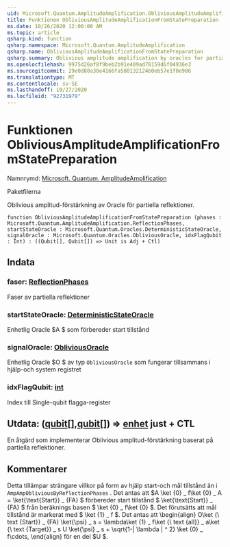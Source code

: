 ```yaml
---
uid: Microsoft.Quantum.AmplitudeAmplification.ObliviousAmplitudeAmplificationFromStatePreparation
title: Funktionen ObliviousAmplitudeAmplificationFromStatePreparation
ms.date: 10/26/2020 12:00:00 AM
ms.topic: article
qsharp.kind: function
qsharp.namespace: Microsoft.Quantum.AmplitudeAmplification
qsharp.name: ObliviousAmplitudeAmplificationFromStatePreparation
qsharp.summary: Oblivious amplitude amplification by oracles for partial reflections.
ms.openlocfilehash: 9975d26af8f9beb2b91e409ad78159d6f04936e3
ms.sourcegitcommit: 29e0d88a30e4166fa580132124b0eb57e1f0e986
ms.translationtype: MT
ms.contentlocale: sv-SE
ms.lasthandoff: 10/27/2020
ms.locfileid: "92731979"
---
```

# <a name="obliviousamplitudeamplificationfromstatepreparation-function"></a>Funktionen ObliviousAmplitudeAmplificationFromStatePreparation

Namnrymd: [Microsoft. Quantum. AmplitudeAmplification](xref:Microsoft.Quantum.AmplitudeAmplification)

Paketfilerna [](https://nuget.org/packages/)


Oblivious amplitud-förstärkning av Oracle för partiella reflektioner.

```qsharp
function ObliviousAmplitudeAmplificationFromStatePreparation (phases : Microsoft.Quantum.AmplitudeAmplification.ReflectionPhases, startStateOracle : Microsoft.Quantum.Oracles.DeterministicStateOracle, signalOracle : Microsoft.Quantum.Oracles.ObliviousOracle, idxFlagQubit : Int) : ((Qubit[], Qubit[]) => Unit is Adj + Ctl)
```


## <a name="input"></a>Indata

### <a name="phases--reflectionphases"></a>faser: [ReflectionPhases](xref:Microsoft.Quantum.AmplitudeAmplification.ReflectionPhases)

Faser av partiella reflektioner


### <a name="startstateoracle--deterministicstateoracle"></a>startStateOracle: [DeterministicStateOracle](xref:Microsoft.Quantum.Oracles.DeterministicStateOracle)

Enhetlig Oracle $A $ som förbereder start tillstånd


### <a name="signaloracle--obliviousoracle"></a>signalOracle: [ObliviousOracle](xref:Microsoft.Quantum.Oracles.ObliviousOracle)

Enhetlig Oracle $O $ av typ `ObliviousOracle` som fungerar tillsammans i hjälp-och system registret


### <a name="idxflagqubit--int"></a>idxFlagQubit: [int](xref:microsoft.quantum.lang-ref.int)

Index till Single-qubit flagga-register



## <a name="output--qubitqubit--unit-adj--ctl"></a>Utdata: ([qubit](xref:microsoft.quantum.lang-ref.qubit)[],[qubit](xref:microsoft.quantum.lang-ref.qubit)[]) => [enhet](xref:microsoft.quantum.lang-ref.unit) just + CTL

En åtgärd som implementerar Oblivious amplitud-förstärkning baserat på partiella reflektioner.

## <a name="remarks"></a>Kommentarer

Detta tillämpar strängare villkor på form av hjälp start-och mål tillstånd än i `AmpAmpObliviousByReflectionPhases` .
Det antas att $A \ket {0} \_ f\ket {0} \_ A = \ket{\text{Start}} \_ {FA} $ förbereder start tillstånd $ \ket{\text{Start}} \_ {FA} $ från beräknings basen $ \ket {0} \_ f\ket {0} $.
Det förutsätts att mål tillstånd är markerat med $ \ket {1} \_ f $.
Det antas att \begin{align} O\ket {\ text {Start}} \_ {FA} \ket{\psi} \_ s = \lambda\ket {1} \_ f\ket {\ text {all}} \_ a\ket {\ text {Target}} \_ s U \ket{\psi} \_ s + \sqrt{1-| \lambda | ^ 2} \ket {0} \_ f\cdots, \end{align} för en del $U $.
